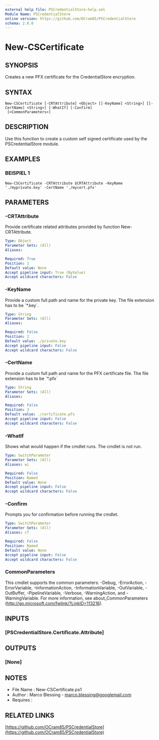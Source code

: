 ```yaml
---
external help file: PSCredentialStore-help.xml
Module Name: PSCredentialStore
online version: https://github.com/OCram85/PSCredentialStore
schema: 2.0.0
---
```


# New-CSCertificate

## SYNOPSIS
Creates a new PFX certificate for the CredentialStore encryption.

## SYNTAX

```
New-CSCertificate [-CRTAttribute] <Object> [[-KeyName] <String>] [[-CertName] <String>] [-WhatIf] [-Confirm]
 [<CommonParameters>]
```

## DESCRIPTION
Use this function to create a custom self signed certificate used by the PSCredentialStore module.

## EXAMPLES

### BEISPIEL 1
```
New-CSCertificate -CRTAttribute $CRTAttribute -KeyName './myprivate.key' -CertName './mycert.pfx'
```

## PARAMETERS

### -CRTAttribute
Provide certificate related attributes provided by function New-CRTAttribute.

```yaml
Type: Object
Parameter Sets: (All)
Aliases:

Required: True
Position: 1
Default value: None
Accept pipeline input: True (ByValue)
Accept wildcard characters: False
```

### -KeyName
Provide a custom full path and name for the private key.
The file extension has to be \`*.key\`.

```yaml
Type: String
Parameter Sets: (All)
Aliases:

Required: False
Position: 2
Default value: ./private.key
Accept pipeline input: False
Accept wildcard characters: False
```

### -CertName
Provide a custom full path and name for the PFX certificate file.
The file extension has to be \`*.pfx\`

```yaml
Type: String
Parameter Sets: (All)
Aliases:

Required: False
Position: 3
Default value: ./certificate.pfx
Accept pipeline input: False
Accept wildcard characters: False
```

### -WhatIf
Shows what would happen if the cmdlet runs.
The cmdlet is not run.

```yaml
Type: SwitchParameter
Parameter Sets: (All)
Aliases: wi

Required: False
Position: Named
Default value: None
Accept pipeline input: False
Accept wildcard characters: False
```

### -Confirm
Prompts you for confirmation before running the cmdlet.

```yaml
Type: SwitchParameter
Parameter Sets: (All)
Aliases: cf

Required: False
Position: Named
Default value: None
Accept pipeline input: False
Accept wildcard characters: False
```

### CommonParameters
This cmdlet supports the common parameters: -Debug, -ErrorAction, -ErrorVariable, -InformationAction, -InformationVariable, -OutVariable, -OutBuffer, -PipelineVariable, -Verbose, -WarningAction, and -WarningVariable. For more information, see about_CommonParameters (http://go.microsoft.com/fwlink/?LinkID=113216).

## INPUTS

### [PSCredentialStore.Certificate.Attribute]
## OUTPUTS

### [None]
## NOTES
- File Name   : New-CSCertificate.ps1
- Author      : Marco Blessing - marco.blessing@googlemail.com
- Requires    :

## RELATED LINKS

[https://github.com/OCram85/PSCredentialStore](https://github.com/OCram85/PSCredentialStore)

